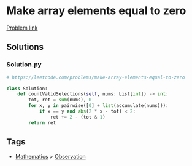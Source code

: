 # Make array elements equal to zero

[Problem link](https://leetcode.com/problems/make-array-elements-equal-to-zero)

## Solutions


### Solution.py
```py
# https://leetcode.com/problems/make-array-elements-equal-to-zero

class Solution:
    def countValidSelections(self, nums: List[int]) -> int:
        tot, ret = sum(nums), 0
        for x, y in pairwise([0] + list(accumulate(nums))):
            if x == y and abs(2 * x - tot) < 2:
                ret += 2 - (tot & 1)
        return ret
```
## Tags

* [Mathematics](/Collections/mathematics.md#mathematics) > [Observation](/Collections/mathematics.md#observation)
